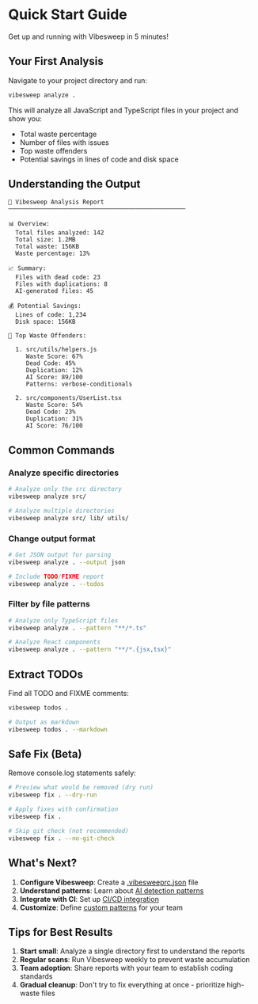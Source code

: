 # Quick Start Guide

Get up and running with Vibesweep in 5 minutes!

## Your First Analysis

Navigate to your project directory and run:

```bash
vibesweep analyze .
```

This will analyze all JavaScript and TypeScript files in your project and show you:
- Total waste percentage
- Number of files with issues
- Top waste offenders
- Potential savings in lines of code and disk space

## Understanding the Output

```
🧹 Vibesweep Analysis Report
──────────────────────────────────────────────────

📊 Overview:
  Total files analyzed: 142
  Total size: 1.2MB
  Total waste: 156KB
  Waste percentage: 13%

📈 Summary:
  Files with dead code: 23
  Files with duplications: 8
  AI-generated files: 45

💰 Potential Savings:
  Lines of code: 1,234
  Disk space: 156KB

🚨 Top Waste Offenders:

  1. src/utils/helpers.js
     Waste Score: 67%
     Dead Code: 45%
     Duplication: 12%
     AI Score: 89/100
     Patterns: verbose-conditionals

  2. src/components/UserList.tsx
     Waste Score: 54%
     Dead Code: 23%
     Duplication: 31%
     AI Score: 76/100
```

## Common Commands

### Analyze specific directories

```bash
# Analyze only the src directory
vibesweep analyze src/

# Analyze multiple directories
vibesweep analyze src/ lib/ utils/
```

### Change output format

```bash
# Get JSON output for parsing
vibesweep analyze . --output json

# Include TODO/FIXME report
vibesweep analyze . --todos
```

### Filter by file patterns

```bash
# Analyze only TypeScript files
vibesweep analyze . --pattern "**/*.ts"

# Analyze React components
vibesweep analyze . --pattern "**/*.{jsx,tsx}"
```

## Extract TODOs

Find all TODO and FIXME comments:

```bash
vibesweep todos .

# Output as markdown
vibesweep todos . --markdown
```

## Safe Fix (Beta)

Remove console.log statements safely:

```bash
# Preview what would be removed (dry run)
vibesweep fix . --dry-run

# Apply fixes with confirmation
vibesweep fix .

# Skip git check (not recommended)
vibesweep fix . --no-git-check
```

## What's Next?

1. **Configure Vibesweep**: Create a [.vibesweeprc.json](../configuration/config-file.md) file
2. **Understand patterns**: Learn about [AI detection patterns](../features/ai-detection.md)
3. **Integrate with CI**: Set up [CI/CD integration](../advanced/ci-cd.md)
4. **Customize**: Define [custom patterns](../advanced/custom-patterns.md) for your team

## Tips for Best Results

1. **Start small**: Analyze a single directory first to understand the reports
2. **Regular scans**: Run Vibesweep weekly to prevent waste accumulation
3. **Team adoption**: Share reports with your team to establish coding standards
4. **Gradual cleanup**: Don't try to fix everything at once - prioritize high-waste files